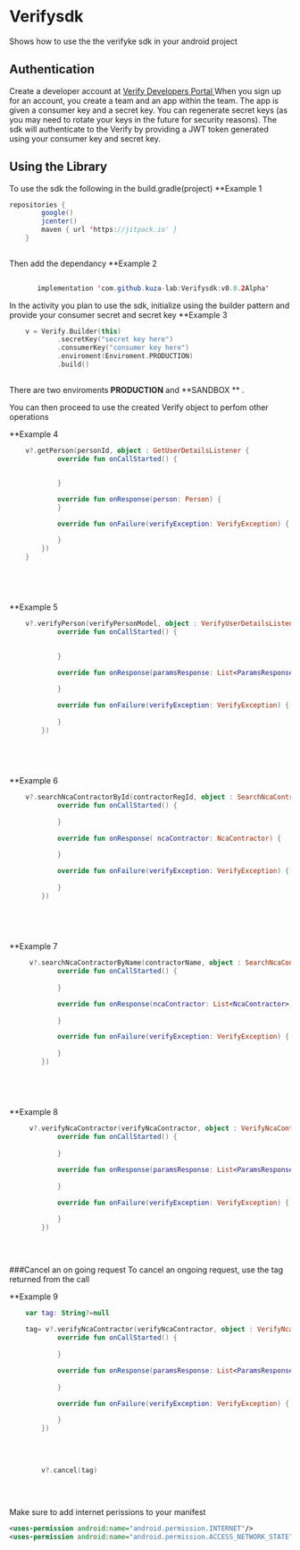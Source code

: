 # Verifysdk

Shows how to use the the verifyke sdk  in your android project

## Authentication
Create a developer account at [Verify Developers Portal ](https://verify.ke/get-started)
When you sign up for an account, you create a team and an app within the team. 
The app is given a consumer key and a secret key. 
You can regenerate secret keys (as you may need to rotate your keys in the future for security reasons). 
The sdk will authenticate to the Verify  by providing a JWT token generated using your consumer key and secret key.

## Using the Library

To use the sdk the following in the build.gradle(project)
**Example  1
```java
repositories {
        google()
        jcenter()
        maven { url 'https://jitpack.io' }
    }
    
```
    
    
Then add the dependancy
**Example  2

```java
   
       implementation 'com.github.kuza-lab:Verifysdk:v0.0.2Alpha'
```


In the activity you plan to use the sdk, initialize using the builder pattern and provide your consumer secret and secret key 
**Example  3
```kotlin
    v = Verify.Builder(this)
            .secretKey("secret key here")
            .consumerKey("consumer key here")
            .enviroment(Enviroment.PRODUCTION)
            .build()
     
```

There are two enviroments  **PRODUCTION**  and   **SANDBOX **  .  

     
     
You can then proceed to use the created Verify object to perfom other operations 

**Example  4
     
```kotlin
    v?.getPerson(personId, object : GetUserDetailsListener {
            override fun onCallStarted() {

                
            }

            override fun onResponse(person: Person) {
            }

            override fun onFailure(verifyException: VerifyException) {

            }
        })
    }
    
    
   
    
```
**Example  5

```kotlin
    v?.verifyPerson(verifyPersonModel, object : VerifyUserDetailsListener {
            override fun onCallStarted() {
               

            }

            override fun onResponse(paramsResponse: List<ParamsResponse>) {
               
            }

            override fun onFailure(verifyException: VerifyException) {
               
            }
        })
    
    
   
    
```


**Example  6

```kotlin
    v?.searchNcaContractorById(contractorRegId, object : SearchNcaContractorByIdListener {
            override fun onCallStarted() {
              
            }

            override fun onResponse( ncaContractor: NcaContractor) {
                
            }

            override fun onFailure(verifyException: VerifyException) {
                
            }
        })
    
    
   
    
```

**Example  7

```kotlin
     v?.searchNcaContractorByName(contractorName, object : SearchNcaContractorByNameListener {
            override fun onCallStarted() {
              
            }

            override fun onResponse(ncaContractor: List<NcaContractor>) {
               
            }

            override fun onFailure(verifyException: VerifyException) {
                
            }
        })
    
    
   
    
```

**Example  8

```kotlin
     v?.verifyNcaContractor(verifyNcaContractor, object : VerifyNcaContractorListener {
            override fun onCallStarted() {
               
            }

            override fun onResponse(paramsResponse: List<ParamsResponse>) {
                
            }

            override fun onFailure(verifyException: VerifyException) {
               
            }
        })
    
   
    
```
###Cancel an on going request
To cancel an ongoing request, use the tag returned from the call

**Example 9

```kotlin
    var tag: String?=null
    
    tag= v?.verifyNcaContractor(verifyNcaContractor, object : VerifyNcaContractorListener {
            override fun onCallStarted() {
               
            }

            override fun onResponse(paramsResponse: List<ParamsResponse>) {
                
            }

            override fun onFailure(verifyException: VerifyException) {
               
            }
        })
        
        
        
        
        v?.cancel(tag)
    
   
    
```





Make sure to add internet perissions to your manifest

```xml
<uses-permission android:name="android.permission.INTERNET"/>
<uses-permission android:name="android.permission.ACCESS_NETWORK_STATE"/>

```


